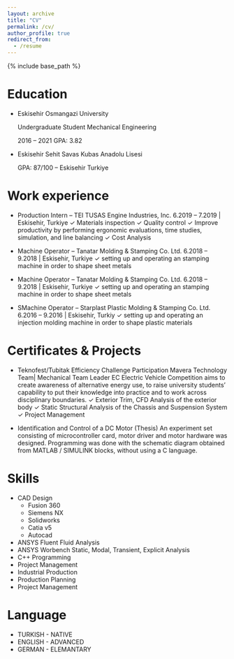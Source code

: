 ```yaml
---
layout: archive
title: "CV"
permalink: /cv/
author_profile: true
redirect_from:
  - /resume
---
```


{% include base_path %}

Education
======
*  Eskisehir Osmangazi University

   Undergraduate Student Mechanical Engineering
   
   2016 – 2021 GPA: 3.82
   
*   Eskisehir Sehit Savas Kubas Anadolu Lisesi

    GPA: 87/100 – Eskisehir Turkiye

Work experience
======

 
  * Production Intern – TEI TUSAS Engine Industries, Inc.
    6.2019 – 7.2019 | Eskisehir, Turkiye
    ✓ Materials inspection
    ✓ Quality control
    ✓ Improve productivity by performing ergonomic evaluations, time studies,
    simulation, and line balancing
    ✓ Cost Analysis
    
    
  * Machine Operator – Tanatar Molding & Stamping Co. Ltd.
    6.2018 – 9.2018 | Eskisehir, Turkiye
    ✓ setting up and operating an stamping machine in order to shape sheet
    metals
    

  * Machine Operator – Tanatar Molding & Stamping Co. Ltd.
    6.2018 – 9.2018 | Eskisehir, Turkiye
    ✓ setting up and operating an stamping machine in order to shape sheet
    metals
    

  
  * SMachine Operator – Starplast Plastic Molding & Stamping Co. Ltd.
    6.2016 – 9.2016 | Eskisehir, Turkiy
    ✓ setting up and operating an injection molding machine in order to shape
    plastic materials

Certificates & Projects
======

   * Teknofest/Tubitak Efficiency Challenge Participation
     Mavera Technology Team| Mechanical Team Leader
     EC Electric Vehicle Competition aims to create awareness of alternative
     energy use, to raise university students’ capability to put their knowledge
     into practice and to work across disciplinary boundaries.
     ✓ Exterior Trim, CFD Analysis of the exterior body
     ✓ Static Structural Analysis of the Chassis and Suspension System
     ✓ Project Management
     
   * Identification and Control of a DC Motor (Thesis)
     An experiment set consisting of microcontroller card, motor driver and
     motor hardware was designed. Programming was done with the
     schematic diagram obtained from MATLAB / SIMULINK blocks, without
     using a C language.

Skills
======

* CAD Design
  * Fusion 360
  * Siemens NX
  * Solidworks
  * Catia v5
  * Autocad
 * ANSYS Fluent Fluid Analysis
 * ANSYS Worbench Static, Modal, Transient, Explicit Analysis
 * C++ Programming
 * Project Management
 * Industrial Production
 * Production Planning
 * Project Management
 
 
Language
======

  * TURKISH - NATIVE
  * ENGLISH - ADVANCED
  * GERMAN - ELEMANTARY
